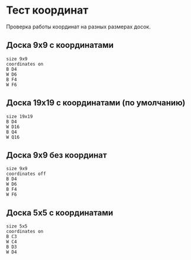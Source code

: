 # Тест координат

Проверка работы координат на разных размерах досок.

## Доска 9x9 с координатами

```goboard
size 9x9
coordinates on
B D4
W D6
B F4
W F6
```

## Доска 19x19 с координатами (по умолчанию)

```goboard
size 19x19
B D4
W D16
B Q4
W Q16
```

## Доска 9x9 без координат

```goboard
size 9x9
coordinates off
B D4
W D6
B F4
W F6
```

## Доска 5x5 с координатами

```goboard
size 5x5
coordinates on
B C3
W C4
B D3
W D4
```
